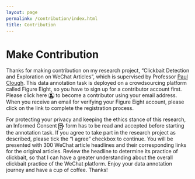 ```yaml
---
layout: page
permalink: /contribution/index.html
title: Contribution
---
```


# Make Contribution

Thanks for making contribution on my research project, “Clickbait Detection and Exploration on WeChat Articles”, which is supervised by Professor [Paul Clough]. This data annotation task is deployed on a crowdsourcing platform called Figure Eight, so you have to sign up for a contributor account first. Please click here <a href="https://tasks.figure-eight.work/users/new" target="_blank"><img src="/images/signupIcon.png" alt align="absmiddle" width="16" height="16"></a> to become a contributor using your email address. When you receive an email for verifying your Figure Eight account, please click on the link to complete the registration process.  

For protecting your privacy and keeping the ethics stance of this research, an Informed Consent [<img src="/images/img_415489.png" alt align="absmiddle" width="16" height="16">] form has to be read and accepted before starting the annotation task. If you agree to take part in the research project as described, please tick the “I agree” checkbox to continue. You will be presented with 300 WeChat article headlines and their corresponding links for the original articles. Review the headline to determine its practice of clickbait, so that I can have a greater understanding about the overall clickbait practice of the WeChat platform. Enjoy your data annotation journey and have a cup of coffee. Thanks!




[Paul Clough]: https://www.sheffield.ac.uk/is/staff/clough
[<img src="/images/img_415489.png" alt align="absmiddle" width="16" height="16">]: https://aaronzhangcanyu.github.io/informed_consent/
